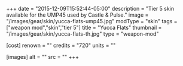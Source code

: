 +++
date = "2015-12-09T15:52:44-05:00"
description = "Tier 5 skin available for the UMP45 used by Castle & Pulse."
image = "/images/gear/skin/yucca-flats-ump45.jpg"
modType = "skin"
tags = ["weapon mod","skin","tier 5"]
title = "Yucca Flats"
thumbnail = "/images/gear/skin/yucca-flats-th.jpg"
type = "weapon-mod"

[cost]
  renown = ""
  credits = "720"
  units = ""

[images]
  alt = ""
  src = ""
+++
